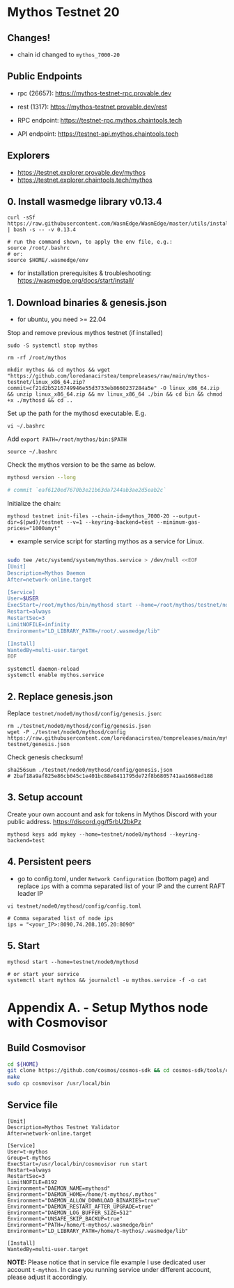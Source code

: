 # Mythos Testnet 20

## Changes!

- chain id changed to `mythos_7000-20`

## Public Endpoints

  * rpc (26657): https://mythos-testnet-rpc.provable.dev
  * rest (1317): https://mythos-testnet.provable.dev/rest

  * RPC endpoint: https://testnet-rpc.mythos.chaintools.tech
  * API endpoint: https://testnet-api.mythos.chaintools.tech

## Explorers

  * https://testnet.explorer.provable.dev/mythos
  * https://testnet.explorer.chaintools.tech/mythos

## 0. Install wasmedge library v0.13.4

```
curl -sSf https://raw.githubusercontent.com/WasmEdge/WasmEdge/master/utils/install.sh | bash -s -- -v 0.13.4

# run the command shown, to apply the env file, e.g.:
source /root/.bashrc
# or:
source $HOME/.wasmedge/env

```

- for installation prerequisites & troubleshooting: https://wasmedge.org/docs/start/install/


## 1. Download binaries & genesis.json

* for ubuntu, you need >= 22.04


Stop and remove previous mythos testnet (if installed)
```shell==
sudo -S systemctl stop mythos

rm -rf /root/mythos
```

```shell=
mkdir mythos && cd mythos && wget "https://github.com/loredanacirstea/tempreleases/raw/main/mythos-testnet/linux_x86_64.zip?commit=cf21d2b5216749946e55d3733eb8660237284a5e" -O linux_x86_64.zip && unzip linux_x86_64.zip && mv linux_x86_64 ./bin && cd bin && chmod +x ./mythosd && cd ..
```

Set up the path for the mythosd executable. E.g.
```
vi ~/.bashrc
```
Add `export PATH=/root/mythos/bin:$PATH`
```
source ~/.bashrc
```

Check the mythos version to be the same as below.

```sh
mythosd version --long

# commit `eaf6120ed7670b3e21b63da7244ab3ae2d5eab2c`
```

Initialize the chain:

```shell=
mythosd testnet init-files --chain-id=mythos_7000-20 --output-dir=$(pwd)/testnet --v=1 --keyring-backend=test --minimum-gas-prices="1000amyt"

```
* example service script for starting mythos as a service for Linux.

```bash

sudo tee /etc/systemd/system/mythos.service > /dev/null <<EOF
[Unit]
Description=Mythos Daemon
After=network-online.target

[Service]
User=$USER
ExecStart=/root/mythos/bin/mythosd start --home=/root/mythos/testnet/node0/mythosd
Restart=always
RestartSec=3
LimitNOFILE=infinity
Environment="LD_LIBRARY_PATH=/root/.wasmedge/lib"

[Install]
WantedBy=multi-user.target
EOF

```

```shell=
systemctl daemon-reload
systemctl enable mythos.service
```

## 2. Replace genesis.json

Replace `testnet/node0/mythosd/config/genesis.json`:

```shell=
rm ./testnet/node0/mythosd/config/genesis.json
wget -P ./testnet/node0/mythosd/config https://raw.githubusercontent.com/loredanacirstea/tempreleases/main/mythos-testnet/genesis.json
```

Check genesis checksum!

```
sha256sum ./testnet/node0/mythosd/config/genesis.json
# 2baf18a9af825e86cb045c1e401bc88e8411795de72f8b6805741aa1668ed188
```

## 3. Setup account

Create your own account and ask for tokens in Mythos Discord with your public address. https://discord.gg/f5rbU2bkPz

```shell=
mythosd keys add mykey --home=testnet/node0/mythosd --keyring-backend=test
```

## 4. Persistent peers

* go to config.toml, under `Network Configuration` (bottom page) and replace `ips` with a comma separated list of your IP and the current RAFT leader IP

```shell=
vi testnet/node0/mythosd/config/config.toml
```
```
# Comma separated list of node ips
ips = "<your_IP>:8090,74.208.105.20:8090"
```

## 5. Start

```shell=
mythosd start --home=testnet/node0/mythosd

# or start your service
systemctl start mythos && journalctl -u mythos.service -f -o cat
```



# Appendix A. - Setup Mythos node with Cosmovisor

## Build Cosmovisor
```bash
cd ${HOME}
git clone https://github.com/cosmos/cosmos-sdk && cd cosmos-sdk/tools/cosmovisor/
make
sudo cp cosmovisor /usr/local/bin
```

## Service file
```
[Unit]
Description=Mythos Testnet Validator
After=network-online.target

[Service]
User=t-mythos
Group=t-mythos
ExecStart=/usr/local/bin/cosmovisor run start
Restart=always
RestartSec=3
LimitNOFILE=8192
Environment="DAEMON_NAME=mythosd"
Environment="DAEMON_HOME=/home/t-mythos/.mythos"
Environment="DAEMON_ALLOW_DOWNLOAD_BINARIES=true"
Environment="DAEMON_RESTART_AFTER_UPGRADE=true"
Environment="DAEMON_LOG_BUFFER_SIZE=512"
Environment="UNSAFE_SKIP_BACKUP=true"
Environment="PATH=/home/t-mythos/.wasmedge/bin"
Environment="LD_LIBRARY_PATH=/home/t-mythos/.wasmedge/lib"

[Install]
WantedBy=multi-user.target
```
**NOTE:** Please notice that in service file example I use dedicated user account `t-mythos`. In case you running service under different account, please adjust it accordingly.
